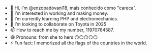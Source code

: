 - 👋 Hi, I’m @enzopadovani18, mais conhecido como "careca".
- 👀 I’m interested in working and making money.
- 🌱 I’m currently learning PHP and electromechanics.
- 💞️ I’m looking to collaborate on Toyota in 2025
- 📫 How to reach me by my number, 11970764587.
- 😄 Pronouns: from she to hers 😏😏😏😏😏
- ⚡ Fun fact: I memorized all the flags of the countries in the world.

<!---
enzopadovani18/enzopadovani18 is a ✨ special ✨ repository because its `README.md` (this file) appears on your GitHub profile.
You can click the Preview link to take a look at your changes.
--->
